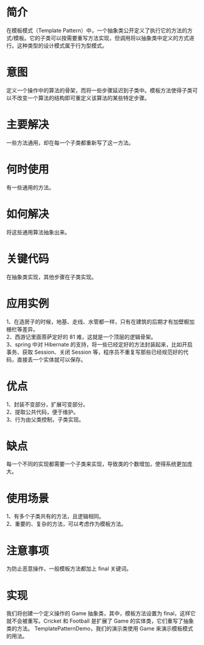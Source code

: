 # 简介
在模板模式（Template Pattern）中，一个抽象类公开定义了执行它的方法的方式/模板。它的子类可以按需要重写方法实现，但调用将以抽象类中定义的方式进行。这种类型的设计模式属于行为型模式。
# 意图
定义一个操作中的算法的骨架，而将一些步骤延迟到子类中。模板方法使得子类可以不改变一个算法的结构即可重定义该算法的某些特定步骤。
# 主要解决
一些方法通用，却在每一个子类都重新写了这一方法。
# 何时使用
有一些通用的方法。
# 如何解决
将这些通用算法抽象出来。
# 关键代码
在抽象类实现，其他步骤在子类实现。
# 应用实例
1、在造房子的时候，地基、走线、水管都一样，只有在建筑的后期才有加壁橱加栅栏等差异。 <br>
2、西游记里面菩萨定好的 81 难，这就是一个顶层的逻辑骨架。 <br>
3、spring 中对 Hibernate 的支持，将一些已经定好的方法封装起来，比如开启事务、获取 Session、关闭 Session 等，程序员不重复写那些已经规范好的代码，直接丢一个实体就可以保存。
# 优点
1、封装不变部分，扩展可变部分。 <br>
2、提取公共代码，便于维护。 <br>
3、行为由父类控制，子类实现。<br>
# 缺点
每一个不同的实现都需要一个子类来实现，导致类的个数增加，使得系统更加庞大。
# 使用场景
1、有多个子类共有的方法，且逻辑相同。 <br>
2、重要的、复杂的方法，可以考虑作为模板方法。<br>
# 注意事项
为防止恶意操作，一般模板方法都加上 final 关键词。
# 实现
我们将创建一个定义操作的 Game 抽象类，其中，模板方法设置为 final，这样它就不会被重写。Cricket 和 Football 是扩展了 Game 的实体类，它们重写了抽象类的方法。
TemplatePatternDemo，我们的演示类使用 Game 来演示模板模式的用法。

